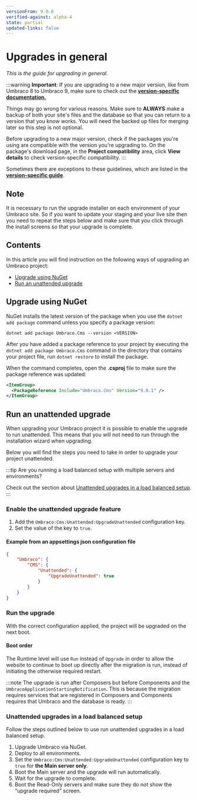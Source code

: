 ```yaml
---
versionFrom: 9.0.0
verified-against: alpha-4
state: partial
updated-links: false
---
```


# Upgrades in general

_This is the guide for upgrading in general._

:::warning
**Important**: If you are upgrading to a new major version, like from Umbraco 8 to Umbraco 9, make sure to check out the **[version-specific documentation.](version-specific.md)**

Things may go wrong for various reasons. Make sure to **ALWAYS** make a backup of both your site's files and the database so that you can return to a version that you know works. You will need the backed up files for merging later so this step is not optional.

Before upgrading to a new major version, check if the packages you're using are compatible with the version you're upgrading to. On the package's download page, in the **Project compatibility** area, click **View details** to check version-specific compatibility.
:::

Sometimes there are exceptions to these guidelines, which are listed in the **[version-specific guide](version-specific.md)**.

## Note

It is necessary to run the upgrade installer on each environment of your Umbraco site. So if you want to update your staging and your live site then you need to repeat the steps below and make sure that you click through the install screens so that your upgrade is complete.

## Contents

In this article you will find instruction on the following ways of upgrading an Umbraco project:

* [Upgrade using NuGet](#upgrade-using-nuget)
* [Run an unattended upgrade](#run-an-unattended-upgrade)
## Upgrade using NuGet

NuGet installs the latest version of the package when you use the `dotnet add package` command unless you specify a package version:

`dotnet add package Umbraco.Cms --version <VERSION>`

After you have added a package reference to your project by executing the `dotnet add package Umbraco.Cms` command in the directory that contains your project file, run `dotnet restore` to install the package.

When the command completes, open the **.csproj** file to make sure the package reference was updated:

```xml
<ItemGroup>
  <PackageReference Include="Umbraco.Cms" Version="9.0.1" />
</ItemGroup>
```

## Run an unattended upgrade

When upgrading your Umbraco project it is possible to enable the upgrade to run unattended. This means that you will not need to run through the installation wizard when upgrading.

Below you will find the steps you need to take in order to upgrade your project unattended.

:::tip
Are you running a load balanced setup with multiple servers and environments?

Check out the section about [Unattended upgrades in a load balanced setup](#unattended-upgrades-in-a-load-balanced-setup).
:::

### Enable the unattended upgrade feature

1. Add the `Umbraco:Cms:Unattended:UpgradeUnattended` configuration key.
2. Set the value of the key to `true`.

#### Example from an appsettings json configuration file
```json
{
    "Umbraco": {
        "CMS": {
            "Unattended": {
                "UpgradeUnattended": true
            }
        }
    }
}
```

### Run the upgrade

With the correct configuration applied, the project will be upgraded on the next boot.

#### Boot order

The Runtime level will use `Run` instead of `Upgrade` in order to allow the website to continue to boot up directly after the migration is run, instead of initiating the otherwise required restart.

:::note
The upgrade is run after Composers but before Components and the `UmbracoApplicationStartingNotification`. This is because the migration requires services that are registered in Composers and Components requires that Umbraco and the database is ready.
:::

### Unattended upgrades in a load balanced setup

Follow the steps outlined below to use run unattended upgrades in a load balanced setup.

1. Upgrade Umbraco via NuGet.
2. Deploy to all environments.
3. Set the `Umbraco:Cms:Unattended:UpgradeUnattended` configuration key to `true` for **the Main server only**.
4. Boot the Main server and the upgrade will run automatically.
5. Wait for the upgrade to complete.
6. Boot the Read-Only servers and make sure they do not show the “upgrade required” screen.

